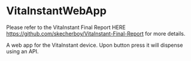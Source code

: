 # VitaInstantWebApp

Please refer to the VitaInstant Final Report HERE https://github.com/skecherboy/VitaInstant-Final-Report for more details.

A web app for the VitaInstant device. Upon button press it will dispense using an API. 
